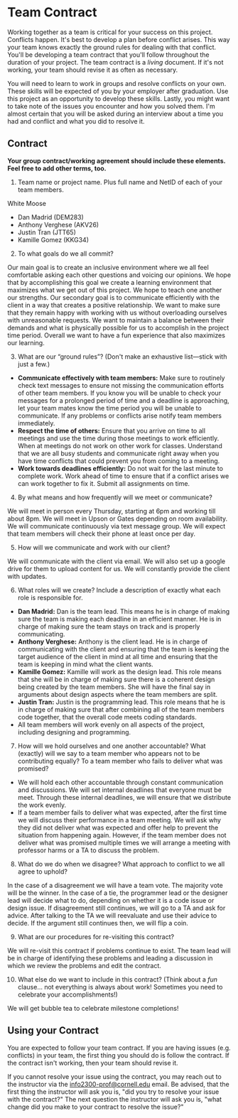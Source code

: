 # Team Contract

Working together as a team is critical for your success on this project. Conflicts happen. It's best to develop a plan before conflict arises. This way your team knows exactly the ground rules for dealing with that conflict. You'll be developing a team contract that you'll follow throughout the duration of your project. The team contract is a *living* document. If it's not working, your team should revise it as often as necessary.

You will need to learn to work in groups and resolve conflicts on your own. These skills will be expected of you by your employer after graduation. Use this project as an opportunity to develop these skills. Lastly, you might want to take note of the issues you encounter and how you solved them. I'm almost certain that you will be asked during an interview about a time you had and conflict and what you did to resolve it.

## Contract

**Your group contract/working agreement should include these elements. Feel free to add other terms, too.**

1. Team name or project name. Plus full name and NetID of each of your team members.

White Moose
 * Dan Madrid (DEM283)
 * Anthony Verghese (AKV26)
 * Justin Tran (JTT65)
 * Kamille Gomez (KKG34)

2. To what goals do we all commit?

Our main goal is to create an inclusive environment where we all feel comfortable asking each other questions and voicing our opinions. We hope that by accomplishing this goal we create a learning environment that maximizes what we get out of this project. We hope to teach one another our strengths. Our secondary goal is to communicate efficiently with the client in a way that creates a positive relationship. We want to make sure that they remain happy with working with us without overloading ourselves with unreasonable requests. We want to maintain a balance between their demands and what is physically possible for us to accomplish in the project time period. Overall we want to have a fun experience that also maximizes our learning.

3. What are our “ground rules”? (Don't make an exhaustive list—stick with just a few.)

  * **Communicate effectively with team members:** Make sure to routinely check text messages to ensure not missing the communication efforts of other team members. If you know you will be unable to check your messages for a prolonged period of time and a deadline is approaching, let your team mates know the time period you will be unable to communicate. If any problems or conflicts arise notify team members immediately.
  * **Respect the time of others:** Ensure that you arrive on time to all meetings and use the time during those meetings to work efficiently. When at meetings do not work on other work for classes. Understand that we are all busy students and communicate right away when you have time conflicts that could prevent you from coming to a meeting.
  * **Work towards deadlines efficiently:** Do not wait for the last minute to complete work. Work ahead of time to ensure that if a conflict arises we can work together to fix it. Submit all assignments on time.

4. By what means and how frequently will we meet or communicate?

We will meet in person every Thursday, starting at 6pm and working till about 8pm. We will meet in Upson or Gates depending on room availability. We will communicate continuously via text message group. We will expect that team members will check their phone at least once per day.

5. How will we communicate and work with our client?

We will communicate with the client via email. We will also set up a google drive for them to upload content for us. We will constantly provide the client with updates.

6. What roles will we create? Include a description of exactly what each role is responsible for.

* **Dan Madrid:** Dan is the team lead. This means he is in charge of making sure the team is making each deadline in an efficient manner. He is in charge of making sure the team stays on track and is properly communicating.
* **Anthony Verghese:** Anthony is the client lead. He is in charge of communicating with the client and ensuring that the team is keeping the target audience of the client in mind at all time and ensuring that the team is keeping in mind what the client wants.
* **Kamille Gomez:** Kamille will work as the design lead. This role means that she will be in charge of making sure there is a coherent design being created by the team members. She will have the final say in arguments about design aspects where the team members are split.
* **Justin Tran:** Justin is the programming lead. This role means that he is in charge of making sure that after combining all of the team members code together, that the overall code meets coding standards.
* All team members will work evenly on all aspects of the project, including designing and programming.


7. How will we hold ourselves and one another accountable? What (exactly) will we say to a team member who appears not to be contributing equally? To a team member who fails to deliver what was promised?

* We will hold each other accountable through constant communication and discussions. We will set internal deadlines that everyone must be meet. Through these internal deadlines, we will ensure that we distribute the work evenly.
* If a team member fails to deliver what was expected, after the first time we will discuss their performance in a team meeting. We will ask why they did not deliver what was expected and offer help to prevent the situation from happening again. However, if the team member does not deliver what was promised multiple times we will arrange a meeting with professor harms or a TA to discuss the problem.

8. What do we do when we disagree? What approach to conflict to we all agree to uphold?

In the case of a disagreement we will have a team vote. The majority vote will be the winner. In the case of a tie, the programmer lead or the designer lead will decide what to do, depending on whether it is a code issue or design issue. If disagreement still continues, we will go to a TA and ask for advice. After talking to the TA we will reevaluate and use their advice to decide. If the argument still continues then, we will flip a coin.

9. What are our procedures for re-visiting this contract?

We will re-visit this contract if problems continue to exist. The team lead will be in charge of identifying these problems and leading a discussion in which we review the problems and edit the contract.

10. What else do we want to include in this contract? (Think about a *fun* clause... not everything is always about work! Sometimes you need to celebrate your accomplishments!)

We will get bubble tea to celebrate milestone completions!

## Using your Contract

You are expected to follow your team contract. If you are having issues (e.g. conflicts) in your team, the first thing you should do is follow the contract. If the contract isn't working, then your team should revise it.

If you cannot resolve your issue using the contract, you may reach out to the instructor via the <info2300-prof@cornell.edu> email. Be advised, that the first thing the instructor will ask you is, "did you try to resolve your issue with the contract?" The next question the instructor will ask you is, "what change did you make to your contract to resolve the issue?"
